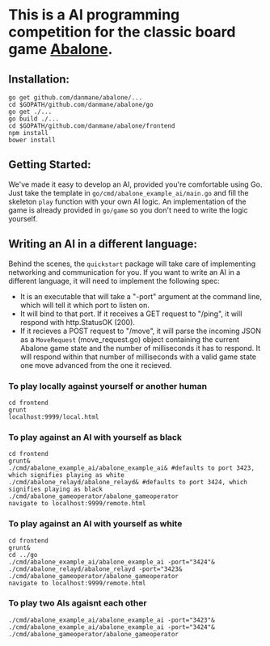 This is a AI programming competition for the classic board game [Abalone](http://en.wikipedia.org/wiki/Abalone_%28board_game%29). 
====


Installation:
---
```
go get github.com/danmane/abalone/...
cd $GOPATH/github.com/danmane/abalone/go
go get ./...
go build ./...
cd $GOPATH/github.com/danmane/abalone/frontend
npm install
bower install
```

Getting Started:
---
We've made it  easy to develop an AI, provided you're comfortable using Go. Just take the template in `go/cmd/abalone_example_ai/main.go` and fill the skeleton `play` function with your own AI logic. An implementation of the game is already provided in `go/game` so you don't need to write the logic yourself.

Writing an AI in a different language:
---

Behind the scenes, the `quickstart` package will take care of implementing networking and communication for you. If you want to write an AI in a different language, it will need to implement the following spec:
- It is an executable that will take a "-port" argument at the command line, which will tell it which port to listen on.
- It will bind to that port. If it receives a GET request to "/ping", it will respond with http.StatusOK (200).
- If it recieves a POST request to "/move", it will parse the incoming JSON as a `MoveRequest` (move_request.go) object containing the current Abalone game state and the number of milliseconds it has to respond. It will respond within that number of milliseconds with a valid game state one move advanced from the one it recieved. 


### To play locally against yourself or another human
```
cd frontend
grunt
localhost:9999/local.html
```

### To play against an AI with yourself as black
```
cd frontend
grunt&
./cmd/abalone_example_ai/abalone_example_ai& #defaults to port 3423, which signifies playing as white
./cmd/abalone_relayd/abalone_relayd& #defaults to port 3424, which signifies playing as black
./cmd/abalone_gameoperator/abalone_gameoperator
navigate to localhost:9999/remote.html
```

### To play against an AI with yourself as white
```
cd frontend
grunt&
cd ../go 
./cmd/abalone_example_ai/abalone_example_ai -port="3424"&
./cmd/abalone_relayd/abalone_relayd -port="3423&
./cmd/abalone_gameoperator/abalone_gameoperator
navigate to localhost:9999/remote.html
```



### To play two AIs agaisnt each other
```
./cmd/abalone_example_ai/abalone_example_ai -port="3423"&
./cmd/abalone_example_ai/abalone_example_ai -port="3424"&
./cmd/abalone_gameoperator/abalone_gameoperator
```
